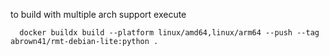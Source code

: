 to build with multiple arch support execute

      docker buildx build --platform linux/amd64,linux/arm64 --push --tag abrown41/rmt-debian-lite:python .


